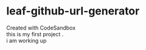 # leaf-github-url-generator
Created with CodeSandbox
<br>
this is my first project .
<br>
i am working up
